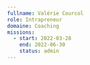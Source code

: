 ```yaml
---
fullname: Valérie Courcol
role: Intrapreneur
domaine: Coaching
missions:
  - start: 2022-03-28
    end: 2022-06-30
    status: admin
---
```



